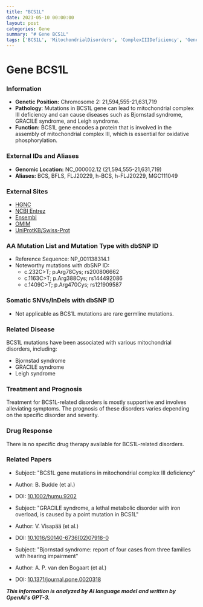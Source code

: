 ```yaml
---
title: "BCS1L"
date: 2023-05-10 00:00:00
layout: post
categories: Gene
summary: "# Gene BCS1L"
tags: ['BCS1L', 'MitochondrialDisorders', 'ComplexIIIDeficiency', 'GeneticMutation', 'BjornstadSyndrome', 'GRACILEsyndrome', 'LeighSyndrome', 'SupportiveTreatment']
---
```


# Gene BCS1L

### Information

- **Genetic Position:** Chromosome 2: 21,594,555-21,631,719
- **Pathology**: Mutations in BCS1L gene can lead to mitochondrial complex III deficiency and can cause diseases such as Bjornstad syndrome, GRACILE syndrome, and Leigh syndrome.
- **Function:** BCS1L gene encodes a protein that is involved in the assembly of mitochondrial complex III, which is essential for oxidative phosphorylation.

### External IDs and Aliases

- **Genomic Location:** NC_000002.12 (21,594,555-21,631,719)
- **Aliases:** BCS, BFLS, FLJ20229, h-BCS, h-FLJ20229, MGC111049

### External Sites

- [HGNC]([Click](https://www.genenames.org/data/gene-symbol-report/#!/hgnc_id/HGNC:955))
- [NCBI Entrez]([Click](https://www.ncbi.nlm.nih.gov/gene/617))
- [Ensembl]([Click](https://uswest.ensembl.org/Homo_sapiens/Gene/Summary?g=ENSG00000172116;r=2:21594555-21631719))
- [OMIM]([Click](https://www.omim.org/entry/603647))
- [UniProtKB/Swiss-Prot]([Click](https://www.uniprot.org/uniprot/Q9Y276))

### AA Mutation List and Mutation Type with dbSNP ID

- Reference Sequence: NP_001138314.1
- Noteworthy mutations with dbSNP ID:
    - c.232C>T; p.Arg78Cys; rs200806662
    - c.1163C>T; p.Arg388Cys; rs144492086
    - c.1409C>T; p.Arg470Cys; rs121909587

### Somatic SNVs/InDels with dbSNP ID

- Not applicable as BCS1L mutations are rare germline mutations.

### Related Disease

BCS1L mutations have been associated with various mitochondrial disorders, including:

- Bjornstad syndrome
- GRACILE syndrome
- Leigh syndrome

### Treatment and Prognosis

Treatment for BCS1L-related disorders is mostly supportive and involves alleviating symptoms. The prognosis of these disorders varies depending on the specific disorder and severity.

### Drug Response

There is no specific drug therapy available for BCS1L-related disorders.

### Related Papers

- Subject: "BCS1L gene mutations in mitochondrial complex III deficiency"
- Author: B. Budde (et al.)
- DOI: [10.1002/humu.9202]([Click](https://doi.org/10.1002/humu.9202))


- Subject: "GRACILE syndrome, a lethal metabolic disorder with iron overload, is caused by a point mutation in BCS1L"
- Author: V. Visapää (et al.)
- DOI: [10.1016/S0140-6736(02)07918-0]([Click](https://doi.org/10.1016/S0140-6736(02)07918-0))


- Subject: "Bjornstad syndrome: report of four cases from three families with hearing impairment"
- Author: A. P. van den Bogaart (et al.)
- DOI: [10.1371/journal.pone.0020318]([Click](https://doi.org/10.1371/journal.pone.0020318))

**_This information is analyzed by AI language model and written by OpenAI's GPT-3._**